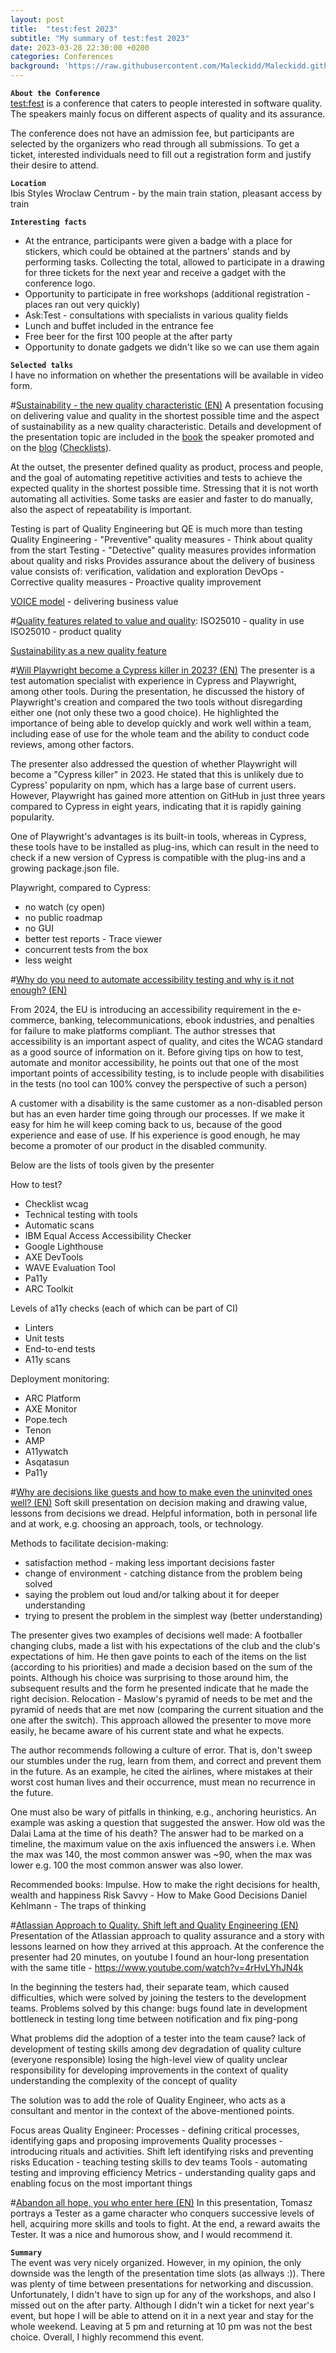 ```yaml
---
layout: post
title:  "test:fest 2023"
subtitle: "My summary of test:fest 2023"
date: 2023-03-28 22:30:00 +0200
categories: Conferences
background: 'https://raw.githubusercontent.com/Maleckidd/Maleckidd.github.io/gh-pages/img/posts/03.JPG'
---
```

**`About the Conference`** <br>
[test:fest](https://testfest.pl/) is a conference that caters to people interested in software quality. The speakers mainly focus on different aspects of quality and its assurance.

The conference does not have an admission fee, but participants are selected by the organizers who read through all submissions. To get a ticket, interested individuals need to fill out a registration form and justify their desire to attend.

**`Location`** <br>
Ibis Styles Wroclaw Centrum - by the main train station, pleasant access by train

**`Interesting facts`** <br>
* At the entrance, participants were given a badge with a place for stickers, which could be obtained at the partners' stands and by performing tasks. Collecting the total, allowed to participate in a drawing for three tickets for the next year and receive a gadget with the conference logo.
* Opportunity to participate in free workshops (additional registration - places ran out very quickly) 
* Ask:Test - consultations with specialists in various quality fields 
* Lunch and buffet included in the entrance fee
* Free beer for the first 100 people at the after party 
* Opportunity to donate gadgets we didn't like so we can use them again

**`Selected talks`** <br>
I have no information on whether the presentations will be available in video form.

#[Sustainability - the new quality characteristic (EN)](https://testfest.pl/rok-2023/rik-marselis/)
A presentation focusing on delivering value and quality in the shortest possible time and the aspect of sustainability as a new quality characteristic. Details and development of the presentation topic are included in the [book](https://www.tmap.net/book/quality-devops-teams) the speaker promoted and on the [blog](https://www.tmap.net/page/news-and-blogs) ([Checklists](https://www.tmap.net/page/download-checklists)). 

At the outset, the presenter defined quality as product, process and people, and the goal of automating repetitive activities and tests to achieve the expected quality in the shortest possible time. Stressing that it is not worth automating all activities. Some tasks are easier and faster to do manually, also the aspect of repeatability is important.

Testing is part of Quality Engineering but QE is much more than testing  
Quality Engineering - "Preventive" quality measures - Think about quality from the start
Testing - "Detective" quality measures 
provides information about quality and risks 
Provides assurance about the delivery of business value
consists of: verification, validation and exploration
DevOps - Corrective quality measures - Proactive quality improvement  

[VOICE model](https://www.tmap.net/page/voice-model) - delivering business value

#[Quality features related to value and quality](https://www.tmap.net/wiki/quality-characteristics): 
ISO25010 - quality in use
ISO25010 - product quality

[Sustainability as a new quality feature](https://www.tmap.net/wiki/quality-characteristic-sustainability)

#[Will Playwright become a Cypress killer in 2023? (EN)](https://testfest.pl/rok-2023/prelegenci-2023/arkadiusz-jelonek/)
The presenter is a test automation specialist with experience in Cypress and Playwright, among other tools. During the presentation, he discussed the history of Playwright's creation and compared the two tools without disregarding either one (not only these two a good choice). He highlighted the importance of being able to develop quickly and work well within a team, including ease of use for the whole team and the ability to conduct code reviews, among other factors.

The presenter also addressed the question of whether Playwright will become a "Cypress killer" in 2023. He stated that this is unlikely due to Cypress' popularity on npm, which has a large base of current users. However, Playwright has gained more attention on GitHub in just three years compared to Cypress in eight years, indicating that it is rapidly gaining popularity.

One of Playwright's advantages is its built-in tools, whereas in Cypress, these tools have to be installed as plug-ins, which can result in the need to check if a new version of Cypress is compatible with the plug-ins and a growing package.json file.

Playwright, compared to Cypress:
* no watch (cy open)
* no public roadmap
* no GUI
* better test reports - Trace viewer
* concurrent tests from the box
* less weight

#[Why do you need to automate accessibility testing and why is it not enough? (EN)](https://testfest.pl/rok-2023/prelegenci-2023/tomasz-bonior/)

From 2024, the EU is introducing an accessibility requirement in the e-commerce, banking, telecommunications, ebook industries, and penalties for failure to make platforms compliant. The author stresses that accessibility is an important aspect of quality, and cites the WCAG standard as a good source of information on it. Before giving tips on how to test, automate and monitor accessibility, he points out that one of the most important points of accessibility testing, is to include people with disabilities in the tests (no tool can 100% convey the perspective of such a person) 

A customer with a disability is the same customer as a non-disabled person but has an even harder time going through our processes. If we make it easy for him he will keep coming back to us, because of the good experience and ease of use.  If his experience is good enough, he may become a promoter of our product in the disabled community.

Below are the lists of tools given by the presenter

How to test?
* Checklist wcag
* Technical testing with tools
* Automatic scans
* IBM Equal Access Accessibility Checker
* Google Lighthouse 
* AXE DevTools
* WAVE Evaluation Tool
* Pa11y
* ARC Toolkit

Levels of a11y checks (each of which can be part of CI)
* Linters
* Unit tests
* End-to-end tests
* A11y scans

Deployment monitoring:
* ARC Platform
* AXE Monitor
* Pope.tech
* Tenon
* AMP
* A11ywatch
* Asqatasun
* Pa11y

#[Why are decisions like guests and how to make even the uninvited ones well? (EN)](https://testfest.pl/rok-2023/prelegenci-2023/jakub-konieczny/)
Soft skill presentation on decision making and drawing value, lessons from decisions we dread. Helpful information, both in personal life and at work, e.g. choosing an approach, tools, or technology.  

Methods to facilitate decision-making:
* satisfaction method - making less important decisions faster
* change of environment - catching distance from the problem being solved
* saying the problem out loud and/or talking about it for deeper understanding
* trying to present the problem in the simplest way (better understanding)

The presenter gives two examples of decisions well made:
A footballer changing clubs, made a list with his expectations of the club and the club's expectations of him. He then gave points to each of the items on the list (according to his priorities) and made a decision based on the sum of the points. Although his choice was surprising to those around him, the subsequent results and the form he presented indicate that he made the right decision.
Relocation - Maslow's pyramid of needs to be met and the pyramid of needs that are met now (comparing the current situation and the one after the switch). This approach allowed the presenter to move more easily, he became aware of his current state and what he expects.  

The author recommends following a culture of error. That is, don't sweep our stumbles under the rug, learn from them, and correct and prevent them in the future. As an example, he cited the airlines, where mistakes at their worst cost human lives and their occurrence, must mean no recurrence in the future. 

One must also be wary of pitfalls in thinking, e.g., anchoring heuristics. An example was asking a question that suggested the answer. How old was the Dalai Lama at the time of his death? The answer had to be marked on a timeline, the maximum value on the axis influenced the answers i.e. When the max was 140, the most common answer was ~90, when the max was lower e.g. 100 the most common answer was also lower.

Recommended books:
Impulse. How to make the right decisions for health, wealth and happiness
Risk Savvy - How to Make Good Decisions
Daniel Kehlmann - The traps of thinking

#[Atlassian Approach to Quality. Shift left and Quality Engineering (EN)](https://testfest.pl/rok-2023/prelegenci-2023/jakub-cegiel/)
Presentation of the Atlassian approach to quality assurance and a story with lessons learned on how they arrived at this approach. At the conference the presenter had 20 minutes, on youtube I found an hour-long presentation with the same title - https://www.youtube.com/watch?v=4rHvLYhJN4k

In the beginning the testers had, their separate team, which caused difficulties, which were solved by joining the testers to the development teams. Problems solved by this change:
bugs found late in development 
bottleneck in testing
long time between notification and fix
ping-pong

What problems did the adoption of a tester into the team cause?
lack of development of testing skills among dev
degradation of quality culture (everyone responsible)
losing the high-level view of quality
unclear responsibility for developing improvements in the context of quality 
understanding the complexity of the concept of quality 

The solution was to add the role of Quality Engineer, who acts as a consultant and mentor in the context of the above-mentioned points.

Focus areas Quality Engineer:
Processes - defining critical processes, identifying gaps and proposing improvements
Quality processes - introducing rituals and activities. Shift left identifying risks and preventing risks 
Education - teaching testing skills to dev teams
Tools - automating testing and improving efficiency
Metrics - understanding quality gaps and enabling focus on the most important things


#[Abandon all hope, you who enter here (EN)](https://testfest.pl/rok-2023/prelegenci-2023/tomasz-dubikowski/)
In this presentation, Tomasz portrays a Tester as a game character who conquers successive levels of hell, acquiring more skills and tools to fight. At the end, a reward awaits the Tester. It was a nice and humorous show, and I would recommend it. 

**`Summary`** <br>
The event was very nicely organized. However, in my opinion, the only downside was the length of the presentation time slots (as allways :)). There was plenty of time between presentations for networking and discussion. Unfortunately, I didn't have to sign up for any of the workshops, and also I missed out on the after party. Although I didn't win a ticket for next year's event, but hope I will be able to attend on it in a next year and stay for the whole weekend. Leaving at 5 pm and returning at 10 pm was not the best choice. Overall, I highly recommend this event.